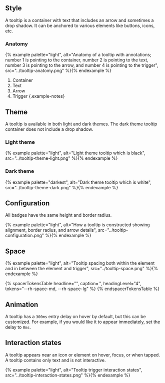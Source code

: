 ## Style 
A tooltip is a container with text that includes an arrow and sometimes a drop shadow. It can be anchored to various elements like buttons, icons, etc.
### Anatomy 
{% example palette="light",
          alt="Anatomy of a tooltip with annotations; number 1 is pointing to the container, number 2 is pointing to the text, number 3 is pointing to the arrow, and number 4 is pointing to the trigger",
          src="../tooltip-anatomy.png" %}{% endexample %}

1) Container
2) Text
3) Arrow
4) Trigger
{.example-notes}

## Theme 
A tooltip is available in both light and dark themes. The dark theme tooltip container does not include a drop shadow.
### Light theme 
{% example palette="light",
          alt="Light theme tooltip which is black",
          src="../tooltip-theme-light.png" %}{% endexample %}

### Dark theme 
{% example palette="darkest",
          alt="Dark theme tooltip which is white",
          src="../tooltip-theme-dark.png" %}{% endexample %}

## Configuration 
All badges have the same height and border radius.

{% example palette="light",
          alt="How a tooltip is constructed showing alignment, border radius, and arrow details",
          src="../tooltip-configuration.png" %}{% endexample %}

## Space 
{% example palette="light",
          alt="Tooltip spacing both within the element and in between the element and trigger",
          src="../tooltip-space.png" %}{% endexample %}

{% spacerTokensTable 
  headline="",
  caption='',
  headingLevel="4",
  tokens="--rh-space-md, --rh-space-lg" %}
{% endspacerTokensTable %}

## Animation 
A tooltip has a `300ms` entry delay on hover by default, but this can be customized. For example, if you would like it to appear immediately, set the delay to `0ms`.
## Interaction states 
A tooltip appears near an icon or element on hover, focus, or when tapped. A tooltip contains only text and is not interactive.

{% example palette="light",
          alt="Tooltip trigger interaction states",
          src="../tooltip-interaction-states.png" %}{% endexample %}
